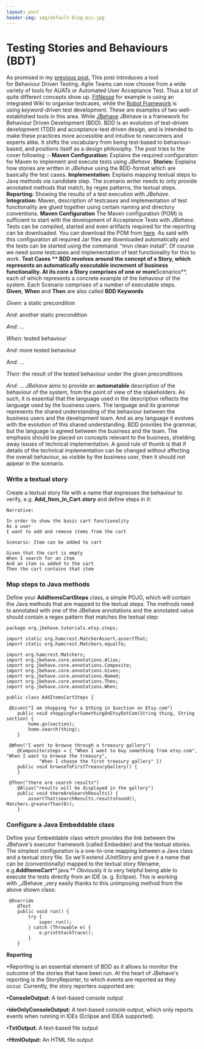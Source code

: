 ```yaml
---
layout: post
header-img: img/default-blog-pic.jpg
---
```


# Testing Stories and Behaviours (BDT)

As promised in my [previous post](/2012/10/31/mobile-app-automation-testing-2/), This post introduces a tool for Behaviour Driven Testing. Agile Teams can now choose from a wide variety of tools for AUATs or Automated User Acceptance Test. Thus a lot of quite different concepts show up. [FitNesse](http://fitnesse.org/) for example is using an integrated Wiki to organise testcases, while the [Robot Framework](http://code.google.com/p/robotframework/) is using _keyword_-driven test development. These are examples of two well-established tools in this area. While [JBehave](http://jbehave.org) JBehave is a framework for Behaviour Driven Development (BDD). BDD is an evolution of test-driven development (TDD) and acceptance-test driven design, and is intended to make these practices more accessible and intuitive to newcomers and experts alike. It shifts the vocabulary from being test-based to behaviour-based, and positions itself as a design philosophy. The post tries to the cover following :- **Maven Configuration:** Explains the required configuration for Maven to implement and execute tests using _JBehave_. **Stories:** Explains how stories are written in _JBehave_ using the BDD-format which are basically the test cases. **Implementation:** Explains mapping textual steps to Java methods via candidate step. The scenario writer needs to only provide annotated methods that match, by regex patterns, the textual steps. **Reporting:** Showing the results of a test execution with _JBehave_. **Integration:** Maven, description of testcases and implementation of test functionality are glued together using certain naming and directory conventions.  **Maven Configuration** The Maven configuration (POM) is sufficient to start with the development of Acceptance Tests with _JBehave_. Tests can be compiled, started and even artifacts required for the reporting can be downloaded. You can download the POM from [here](https://github.com/jbehave/jbehave-tutorial/blob/master/pom.xml). As said with this configuration all required Jar files are downloaded automatically and the tests can be started using the command: “mvn clean install”. Of course we need some testcases and implementation of test functionality for this to work. **Test Cases ** BDD revolves around the concept of a **Story**, which represents an **automatically executable increment of business functionality**. At its core a Story comprises of one or more**Scenarios**, each of which represents a concrete example of the behaviour of the system. Each Scenario comprises of a number of executable steps. **Given**, **When** and **Then** are also called **BDD Keywords**

_Given:_
a static precondition

_And:_
another static precondition

_And:_
…

_When:_
tested behaviour

_And:_
more tested behaviour

_And:_
…

_Then:_
the result of the tested behaviour under the given preconditions

_And:_
…
_JBehave_ aims to provide an **automatable** description of the behaviour of the system, from the point of view of the stakeholders. As such, it is essential that the language used in the description reflects the language used by the business users. The language and its grammar represents the shared understanding of the behaviour between the business users and the development team. And as any language it evolves with the evolution of this shared understanding. BDD provides the grammar, but the language is agreed between the business and the team. The emphasis should be placed on concepts relevant to the business, shielding away issues of technical implementation. A good rule of thumb is that if details of the technical implementation can be changed without affecting the overall behaviour, as visible by the business user, then it should not appear in the scenario. 

### Write a textual story

Create a textual story file with a name that expresses the behaviour to verify, e.g. **Add_Item_In_Cart.story** and define steps in it: 
    
    
    Narrative: 
    
    In order to show the basic cart functionality
    As a user
    I want to add and remove items from the cart
    
    Scenario: Item can be added to cart
    
    Given that the cart is empty
    When I search for an item
    And an item is added to the cart
    Then the cart contains that item

### Map steps to Java methods

Define your **AddItemsCartSteps** class, a simple POJO, which will contain the Java methods that are mapped to the textual steps. The methods need to annotated with one of the JBehave annotations and the annotated value should contain a regex pattern that matches the textual step: 
    
    
    package org.jbehave.tutorials.etsy.steps;
    
    import static org.hamcrest.MatcherAssert.assertThat;
    import static org.hamcrest.Matchers.equalTo;
    
    import org.hamcrest.Matchers;
    import org.jbehave.core.annotations.Alias;
    import org.jbehave.core.annotations.Composite;
    import org.jbehave.core.annotations.Given;
    import org.jbehave.core.annotations.Named;
    import org.jbehave.core.annotations.Then;
    import org.jbehave.core.annotations.When;
    
    public class AddItemsCartSteps {
    
     @Given("I am shopping for a $thing in $section on Etsy.com")
        public void shoppingForSomethingOnEtsyDotCom(String thing, String section) {
            home.go(section);
            home.search(thing);
        }
    
     @When("I want to browse through a treasury gallery")
        @Composite(steps = { "When I want to buy something from etsy.com", "When I want to browse the treasury",
                "When I choose the first treasury gallery" })
        public void browseToFirstTreasuryGallery() {
        }
    
     @Then("there are search results")
        @Alias("results will be displayed in the gallery")
        public void thereAreSearchResults() {
            assertThat(searchResults.resultsFound(), Matchers.greaterThan(0));
        }

### Configure a Java Embeddable class

Define your Embeddable class which provides the link between the JBehave's executor framework (called Embedder) and the textual stories. The simplest configuration is a one-to-one mapping between a Java class and a textual story file. So we'll extend JUnitStory and give it a name that can be (conventionally) mapped to the textual story filename, e.g.**AddItemsCart****.java.** Obviously it is very helpful being able to execute the tests directly from an IDE (e. g. Eclipse). This is working with _JBehave _very easily thanks to this unimposing method from the above shown class: 
    
    
     @Override
        @Test
        public void run() {
            try {
                super.run();
            } catch (Throwable e) {
                e.printStackTrace();
            }
        }

**Reporting**

•Reporting is an essential element of BDD as it allows to monitor the outcome of the stories that have been run. At the heart of JBehave's reporting is the StoryReporter, to which events are reported as they occur. Currently, the story reporters supported are:

**•ConsoleOutput:** A text-based console output

**•IdeOnlyConsoleOutput:** A text-based console output, which only reports events when running in IDEs (Eclipse and IDEA supported).

**•TxtOutput:** A text-based file output

**•HtmlOutput:** An HTML file output